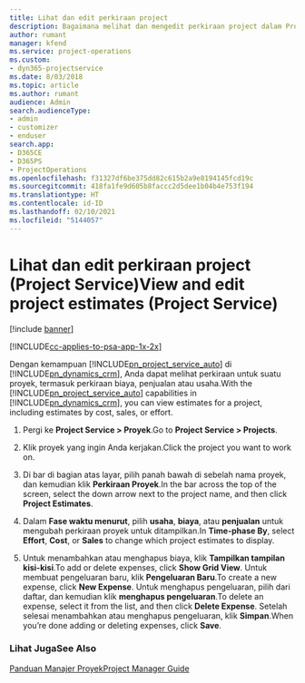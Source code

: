 ```yaml
---
title: Lihat dan edit perkiraan project
description: Bagaimana melihat dan mengedit perkiraan project dalam Project Service
author: rumant
manager: kfend
ms.service: project-operations
ms.custom:
- dyn365-projectservice
ms.date: 8/03/2018
ms.topic: article
ms.author: rumant
audience: Admin
search.audienceType:
- admin
- customizer
- enduser
search.app:
- D365CE
- D365PS
- ProjectOperations
ms.openlocfilehash: f31327df6be375dd82c615b2a9e8194145fcd19c
ms.sourcegitcommit: 418fa1fe9d605b8faccc2d5dee1b04b4e753f194
ms.translationtype: HT
ms.contentlocale: id-ID
ms.lasthandoff: 02/10/2021
ms.locfileid: "5144057"
---
```

# <a name="view-and-edit-project-estimates-project-service"></a><span data-ttu-id="20407-103">Lihat dan edit perkiraan project (Project Service)</span><span class="sxs-lookup"><span data-stu-id="20407-103">View and edit project estimates (Project Service)</span></span>

[!include [banner](../includes/psa-now-project-operations.md)]

[!INCLUDE[cc-applies-to-psa-app-1x-2x](../includes/cc-applies-to-psa-app-1x-2x.md)]

<span data-ttu-id="20407-104">Dengan kemampuan [!INCLUDE[pn_project_service_auto](../includes/pn-project-service-auto.md)] di [!INCLUDE[pn_dynamics_crm](../includes/pn-dynamics-crm.md)], Anda dapat melihat perkiraan untuk suatu proyek, termasuk perkiraan biaya, penjualan atau usaha.</span><span class="sxs-lookup"><span data-stu-id="20407-104">With the [!INCLUDE[pn_project_service_auto](../includes/pn-project-service-auto.md)] capabilities in [!INCLUDE[pn_dynamics_crm](../includes/pn-dynamics-crm.md)], you can view estimates for a project, including estimates by cost, sales, or effort.</span></span>  
  
1.  <span data-ttu-id="20407-105">Pergi ke **Project Service > Proyek**.</span><span class="sxs-lookup"><span data-stu-id="20407-105">Go to **Project Service > Projects**.</span></span>  
  
2.  <span data-ttu-id="20407-106">Klik proyek yang ingin Anda kerjakan.</span><span class="sxs-lookup"><span data-stu-id="20407-106">Click the project you want to work on.</span></span>  
  
3.  <span data-ttu-id="20407-107">Di bar di bagian atas layar, pilih panah bawah di sebelah nama proyek, dan kemudian klik **Perkiraan Proyek**.</span><span class="sxs-lookup"><span data-stu-id="20407-107">In the bar across the top of the screen, select the down arrow next to the project name, and then click **Project Estimates**.</span></span>  
  
4.  <span data-ttu-id="20407-108">Dalam **Fase waktu menurut**, pilih **usaha**, **biaya**, atau **penjualan** untuk mengubah perkiraan proyek untuk ditampilkan.</span><span class="sxs-lookup"><span data-stu-id="20407-108">In **Time-phase By**, select **Effort**, **Cost**, or **Sales** to change which project estimates to display.</span></span>  
  
5.  <span data-ttu-id="20407-109">Untuk menambahkan atau menghapus biaya, klik **Tampilkan tampilan kisi-kisi**.</span><span class="sxs-lookup"><span data-stu-id="20407-109">To add or delete expenses, click **Show Grid View**.</span></span> <span data-ttu-id="20407-110">Untuk membuat pengeluaran baru, klik **Pengeluaran Baru**.</span><span class="sxs-lookup"><span data-stu-id="20407-110">To create a new expense, click **New Expense**.</span></span> <span data-ttu-id="20407-111">Untuk menghapus pengeluaran, pilih dari daftar, dan kemudian klik **menghapus pengeluaran**.</span><span class="sxs-lookup"><span data-stu-id="20407-111">To delete an expense, select it from the list, and then click **Delete Expense**.</span></span> <span data-ttu-id="20407-112">Setelah selesai menambahkan atau menghapus pengeluaran, klik **Simpan**.</span><span class="sxs-lookup"><span data-stu-id="20407-112">When you’re done adding or deleting expenses, click **Save**.</span></span>  
  
### <a name="see-also"></a><span data-ttu-id="20407-113">Lihat Juga</span><span class="sxs-lookup"><span data-stu-id="20407-113">See Also</span></span>  
 [<span data-ttu-id="20407-114">Panduan Manajer Proyek</span><span class="sxs-lookup"><span data-stu-id="20407-114">Project Manager Guide</span></span>](../psa/project-manager-guide.md)
